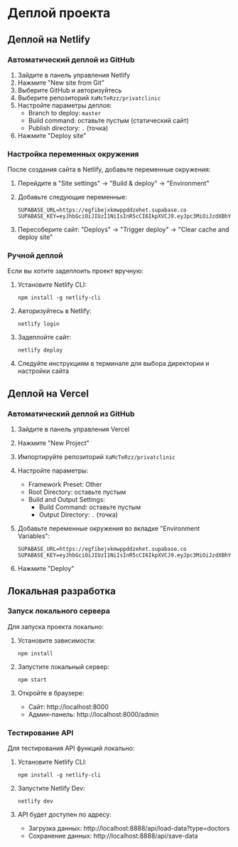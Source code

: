 # Деплой проекта

## Деплой на Netlify

### Автоматический деплой из GitHub

1. Зайдите в панель управления Netlify
2. Нажмите "New site from Git"
3. Выберите GitHub и авторизуйтесь
4. Выберите репозиторий `XaMcTeRzz/privatclinic`
5. Настройте параметры деплоя:
   - Branch to deploy: `master`
   - Build command: оставьте пустым (статический сайт)
   - Publish directory: `.` (точка)
6. Нажмите "Deploy site"

### Настройка переменных окружения

После создания сайта в Netlify, добавьте переменные окружения:

1. Перейдите в "Site settings" → "Build & deploy" → "Environment"
2. Добавьте следующие переменные:
   ```
   SUPABASE_URL=https://egfibejxkmwppddzehet.supabase.co
   SUPABASE_KEY=eyJhbGciOiJIUzI1NiIsInR5cCI6IkpXVCJ9.eyJpc3MiOiJzdXBhYmFzZSIsInJlZiI6ImVnZmliZWp4a213cHBkZHplaGV0Iiwicm9sZSI6ImFub24iLCJpYXQiOjE3NTgyMjE1MTQsImV4cCI6MjA3Mzc5NzUxNH0.2IwoEezkPt0CJFvwqo0grGgp72ySJqCeNoUaVQSopQU
   ```

3. Пересоберите сайт: "Deploys" → "Trigger deploy" → "Clear cache and deploy site"

### Ручной деплой

Если вы хотите задеплоить проект вручную:

1. Установите Netlify CLI:
   ```
   npm install -g netlify-cli
   ```

2. Авторизуйтесь в Netlify:
   ```
   netlify login
   ```

3. Задеплойте сайт:
   ```
   netlify deploy
   ```

4. Следуйте инструкциям в терминале для выбора директории и настройки сайта

## Деплой на Vercel

### Автоматический деплой из GitHub

1. Зайдите в панель управления Vercel
2. Нажмите "New Project"
3. Импортируйте репозиторий `XaMcTeRzz/privatclinic`
4. Настройте параметры:
   - Framework Preset: Other
   - Root Directory: оставьте пустым
   - Build and Output Settings:
     - Build Command: оставьте пустым
     - Output Directory: `.` (точка)
5. Добавьте переменные окружения во вкладке "Environment Variables":
   ```
   SUPABASE_URL=https://egfibejxkmwppddzehet.supabase.co
   SUPABASE_KEY=eyJhbGciOiJIUzI1NiIsInR5cCI6IkpXVCJ9.eyJpc3MiOiJzdXBhYmFzZSIsInJlZiI6ImVnZmliZWp4a213cHBkZHplaGV0Iiwicm9sZSI6ImFub24iLCJpYXQiOjE3NTgyMjE1MTQsImV4cCI6MjA3Mzc5NzUxNH0.2IwoEezkPt0CJFvwqo0grGgp72ySJqCeNoUaVQSopQU
   ```

6. Нажмите "Deploy"

## Локальная разработка

### Запуск локального сервера

Для запуска проекта локально:

1. Установите зависимости:
   ```
   npm install
   ```

2. Запустите локальный сервер:
   ```
   npm start
   ```

3. Откройте в браузере:
   - Сайт: http://localhost:8000
   - Админ-панель: http://localhost:8000/admin

### Тестирование API

Для тестирования API функций локально:

1. Установите Netlify CLI:
   ```
   npm install -g netlify-cli
   ```

2. Запустите Netlify Dev:
   ```
   netlify dev
   ```

3. API будет доступен по адресу:
   - Загрузка данных: http://localhost:8888/api/load-data?type=doctors
   - Сохранение данных: http://localhost:8888/api/save-data
